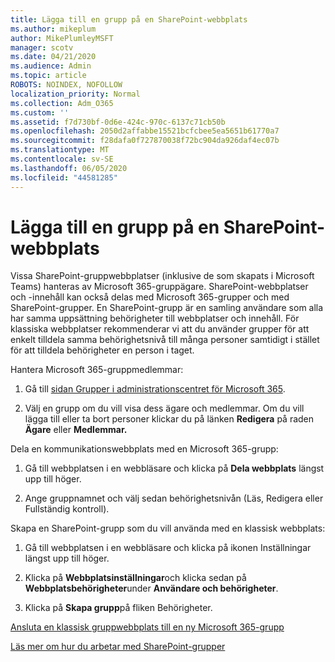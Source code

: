 ```yaml
---
title: Lägga till en grupp på en SharePoint-webbplats
ms.author: mikeplum
author: MikePlumleyMSFT
manager: scotv
ms.date: 04/21/2020
ms.audience: Admin
ms.topic: article
ROBOTS: NOINDEX, NOFOLLOW
localization_priority: Normal
ms.collection: Adm_O365
ms.custom: ''
ms.assetid: f7d730bf-0d6e-424c-970c-6137c71cb50b
ms.openlocfilehash: 2050d2affabbe15521bcfcbee5ea5651b61770a7
ms.sourcegitcommit: f28dafa0f727870038f72bc904da926daf4ec07b
ms.translationtype: MT
ms.contentlocale: sv-SE
ms.lasthandoff: 06/05/2020
ms.locfileid: "44581285"
---
```

# <a name="add-a-group-to-a-sharepoint-site"></a>Lägga till en grupp på en SharePoint-webbplats

Vissa SharePoint-gruppwebbplatser (inklusive de som skapats i Microsoft Teams) hanteras av Microsoft 365-gruppägare. SharePoint-webbplatser och -innehåll kan också delas med Microsoft 365-grupper och med SharePoint-grupper. En SharePoint-grupp är en samling användare som alla har samma uppsättning behörigheter till webbplatser och innehåll. För klassiska webbplatser rekommenderar vi att du använder grupper för att enkelt tilldela samma behörighetsnivå till många personer samtidigt i stället för att tilldela behörigheter en person i taget.
  
Hantera Microsoft 365-gruppmedlemmar:
  
1. Gå till [sidan Grupper i administrationscentret för Microsoft 365](https://portal.office.com/adminportal/home#/groups).
    
2. Välj en grupp om du vill visa dess ägare och medlemmar. Om du vill lägga till eller ta bort personer klickar du på länken **Redigera** på raden **Ägare** eller **Medlemmar.** 
    
Dela en kommunikationswebbplats med en Microsoft 365-grupp:
  
1. Gå till webbplatsen i en webbläsare och klicka på **Dela webbplats** längst upp till höger. 
    
2. Ange gruppnamnet och välj sedan behörighetsnivån (Läs, Redigera eller Fullständig kontroll).
    
Skapa en SharePoint-grupp som du vill använda med en klassisk webbplats:
  
1. Gå till webbplatsen i en webbläsare och klicka på ikonen Inställningar längst upp till höger.
    
2. Klicka på **Webbplatsinställningar**och klicka sedan på **Webbplatsbehörigheter**under **Användare och behörigheter**.
    
3. Klicka på **Skapa grupp**på fliken Behörigheter.
    
[Ansluta en klassisk gruppwebbplats till en ny Microsoft 365-grupp](https://go.microsoft.com/fwlink/?linkid=2008654)
  
[Läs mer om hur du arbetar med SharePoint-grupper](https://go.microsoft.com/fwlink/?linkid=874658)
  

